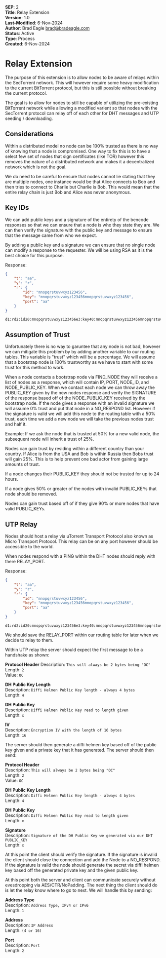 **SEP**: 2  
**Title**: Relay Extension  
**Version**: 1.0  
**Last-Modified**: 6-Nov-2024  
**Author**: Brad Eagle <brad@bradeagle.com>  
**Status**: Active  
**Type**: Process  
**Created**: 6-Nov-2024

# Relay Extension

The purpose of this extension is to allow nodes to be aware of
relays within the SecTorrent network. This will however require
some heavy modification to the current BitTorrent protocol,
but this is still possible without breaking the current protocol.

The goal is to allow for nodes to still be capable of utilizing
the pre-existing BitTorrent network while allowing a modified
varient so that nodes with the SecTorrent protocol can relay
off of each other for DHT messages and UTP seeding / downloading.

Considerations
-----

Within a distributed model no node can be 100% trusted as there
is no way of knowing that a node is compromised. One way to
fix this is to have a select few set of nodes that sign certificates
(like TOR) however this removes the nature of a distributed network
and makes it a decentralized network which is not the goal.

We do need to be careful to ensure that nodes cannot lie stating that
they are multiple nodes, one instance would be that Alice connects to
Bob and then tries to connect to Charlie but Charlie is Bob. This would
mean that the entire relay chain is just Bob and Alice was never anonymous.

Key IDs
-----

We can add public keys and a signature of the entirety of the bencode
responses so that we can ensure that a node is who they state they are.
We can then verify the signature with the public key and message to
ensure that the message came from who we expect.

By adding a public key and a signature we can ensure that no single node
can modify a response to the requester. We will be using RSA as it is the
best choice for this purpose.

Response:

```json
{
	"t": "aa",
	"y": "r",
	"r": {
		"id": "mnopqrstuvwxyz123456",
		"key": "mnopqrstuvwxyz123456mnopqrstuvwxyz123456",
		"port": "aa"
	}
}
```
```
d1:rd2:id20:mnopqrstuvwxyz123456e3:key40:mnopqrstuvwxyz123456mnopqrstuvwxyz1234564:port2:aa1:t2:aa1:y1:re
```

Assumption of Trust
-----

Unfortunately there is no way to garuntee that any node is not bad,
however we can mitigate this problem by by adding another variable to
our routing tables. This variable is "trust" which will be a percentage.
We will assume that a bootstrap node is 100% trustworthy as we have to
start with some trust for this method to work.

When a node contacts a bootstrap node via FIND_NODE they will receive a
list of nodes as a response, which will contain IP, PORT, NODE_ID, and
NODE_PUBLIC_KEY. When we contact each node we can throw away the
PUBLIC_KEY given by the new nodes response and verify the SIGNATURE
of the response based off of the NODE_PUBLIC_KEY received by the
bootstrap node. If the node gives a response with an invalid signature
we will assume 0% trust and put that node in a NO_RESPOND list. However
if the signature is valid we will add this node to the routing table
with a 50% trust, each time we add a new node we will take the previous
nodes trust and half it.

Example: If we ask the node that is trusted at 50% for a new valid node,
the subsequent node will inherit a trust of 25%.

Nodes can gain trust by residing within a different country than
your country. If Alice is from the USA and Bob is within Russia
then Bobs trust will gain 25%. This is to help prevent one bad
actor from gaining large amounts of trust.

If a node changes their PUBLIC_KEY they should not be trusted
for up to 24 hours.

If a node gives 50% or greater of the nodes with invalid
PUBLIC_KEYs that node should be removed.

Nodes can gain trust based off of if they give 90% or more
nodes that have valid PUBLIC_KEYs.

UTP Relay
-----

Nodes should host a relay via uTorrent Transport Protocol also
known as Micro Transport Protocol. This relay can be on any port
however should be accessible to the world.

When nodes respond with a PING within the DHT nodes should reply
with there RELAY_PORT.

Response:
```json
{
	"t": "aa",
	"y": "r",
	"r": {
		"id": "mnopqrstuvwxyz123456",
		"key": "mnopqrstuvwxyz123456mnopqrstuvwxyz123456",
		"port": "aa"
	}
}
```
```
d1:rd2:id20:mnopqrstuvwxyz123456e3:key40:mnopqrstuvwxyz123456mnopqrstuvwxyz1234564:port2:aa1:t2:aa1:y1:re
```


We should save the RELAY_PORT within our routing table for later
when we decide to relay to them.

Within UTP relay the server should expect the first message to
be a handshake as shown:

**Protocol Header**
Description: `This will always be 2 bytes being "OC"`  
Length: `2`  
Value: `OC`

**DH Public Key Length**  
Description: `Diffi Helmen Public Key length - always 4 bytes`  
Length: `4`

**DH Public Key**  
Description: `Diffi Helmen Public Key read to length given`  
Length: `x`

**IV**  
Description: `Encryption IV with the length of 16 bytes`  
Length: `16`


The server should then generate a diffi helmen key based off
of the public key given and a private key that it has generated.
The server should then send:


**Protocol Header**  
Description: `This will always be 2 bytes being "OC"`  
Length: `2`  
Value: `OC`

**DH Public Key Length**  
Description: `Diffi Helmen Public Key length - always 4 bytes`  
Length: `4`

**DH Public Key**  
Description: `Diffi Helmen Public Key read to length given`  
Length: `x`

**Signature**  
Description: `Signature of the DH Public Key we generated via our DHT PUBLIC_KEY`  
Length: `x`

At this point the client should verify the signature. If the
signature is invalid the client should close the connection
and add the Node to a NO_RESPOND. If the signature is valid
the node should generate the secret via diffi helmen key based
off the generated private key and the given public key.

At this point both the server and client can communicate securely
without evesdropping via AES/CTR/NoPadding. The next thing the client
should do is let the relay know where to go to next. We will handle this
by sending:

**Address Type**  
Description: `Address Type, IPv4 or IPv6`  
Length: `1`

**Address**  
Description: `IP Address`  
Length: `(4 or 16)`

**Port**  
Description: `Port`  
Length: `2`
